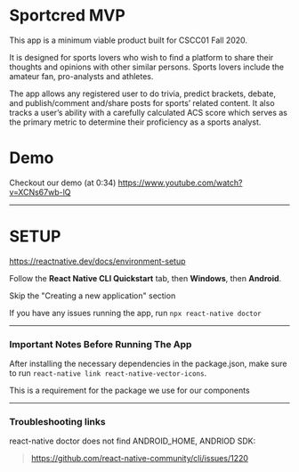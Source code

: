 # Sportcred MVP

This app is a minimum viable product built for CSCC01 Fall 2020. 

It is designed for sports lovers who wish to find a platform to share their thoughts and opinions with other similar persons. Sports lovers include the amateur fan, pro-analysts and athletes.

The app allows any registered user to do trivia, predict brackets, debate, and publish/comment and/share posts for sports’ related content. It also tracks a user’s ability with a carefully calculated ACS score which serves as the primary metric to determine their proficiency as a sports analyst.

# Demo
Checkout our demo (at 0:34)
https://www.youtube.com/watch?v=XCNs67wb-lQ

---
# SETUP

https://reactnative.dev/docs/environment-setup

Follow the **React Native CLI Quickstart** tab, then **Windows**, then **Android**. 

Skip the "Creating a new application" section

If you have any issues running the app, run `npx react-native doctor`

___
### Important Notes Before Running The App

After installing the necessary dependencies in the package.json, make sure to run `react-native link react-native-vector-icons`.

This is a requirement for the package we use for our components
___
### Troubleshooting links
react-native doctor does not find ANDROID_HOME, ANDRIOD SDK: 
> https://github.com/react-native-community/cli/issues/1220


